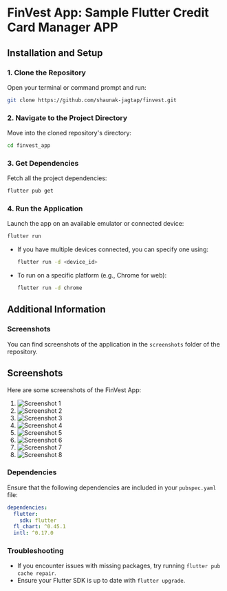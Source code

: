 # FinVest App: Sample Flutter Credit Card Manager APP

## Installation and Setup

### 1. Clone the Repository

Open your terminal or command prompt and run:

```bash
git clone https://github.com/shaunak-jagtap/finvest.git
```

### 2. Navigate to the Project Directory

Move into the cloned repository's directory:

```bash
cd finvest_app
```

### 3. Get Dependencies

Fetch all the project dependencies:

```bash
flutter pub get
```

### 4. Run the Application

Launch the app on an available emulator or connected device:

```bash
flutter run
```

- If you have multiple devices connected, you can specify one using:

  ```bash
  flutter run -d <device_id>
  ```

- To run on a specific platform (e.g., Chrome for web):

  ```bash
  flutter run -d chrome
  ```

## Additional Information

### Screenshots

You can find screenshots of the application in the `screenshots` folder of the repository.
## Screenshots

Here are some screenshots of the FinVest App:

1. ![Screenshot 1](screenshots/Simulator%20Screenshot%20-%20iPhone%2015%20Pro%20Max%20-%202024-09-17%20at%2021.33.20.png)
2. ![Screenshot 2](screenshots/Simulator%20Screenshot%20-%20iPhone%2015%20Pro%20Max%20-%202024-09-17%20at%2021.33.27.png)
3. ![Screenshot 3](screenshots/Simulator%20Screenshot%20-%20iPhone%2015%20Pro%20Max%20-%202024-09-17%20at%2021.33.43.png)
4. ![Screenshot 4](screenshots/Simulator%20Screenshot%20-%20iPhone%2015%20Pro%20Max%20-%202024-09-17%20at%2021.33.56.png)
5. ![Screenshot 5](screenshots/Simulator%20Screenshot%20-%20iPhone%2015%20Pro%20Max%20-%202024-09-17%20at%2021.34.05.png)
6. ![Screenshot 6](screenshots/Simulator%20Screenshot%20-%20iPhone%2015%20Pro%20Max%20-%202024-09-17%20at%2021.34.10.png)
7. ![Screenshot 7](screenshots/Simulator%20Screenshot%20-%20iPhone%2015%20Pro%20Max%20-%202024-09-17%20at%2021.34.14.png)
8. ![Screenshot 8](screenshots/Simulator%20Screenshot%20-%20iPhone%2015%20Pro%20Max%20-%202024-09-17%20at%2021.34.24.png)

### Dependencies

Ensure that the following dependencies are included in your `pubspec.yaml` file:

```yaml
dependencies:
  flutter:
    sdk: flutter
  fl_chart: ^0.45.1
  intl: ^0.17.0
```

### Troubleshooting

- If you encounter issues with missing packages, try running `flutter pub cache repair`.
- Ensure your Flutter SDK is up to date with `flutter upgrade`.
